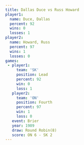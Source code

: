 ```yaml
---
title: Dallas Duce vs Russ Howard
player1:            
  name: Duce, Dallas
  percent: 92       
  wins: 0           
  losses: 1         
player2:            
  name: Howard, Russ
  percent: 97       
  wins: 1           
  losses: 0         
games:
 - player1:        
     team: 'SK'    
     position: Lead
     percent: 92   
     win: 0        
     loss: 1       
   player2:          
     team: 'ON'      
     position: Fourth
     percent: 97     
     win: 1          
     loss: 0         
   event: Brier        
   year: 1989          
   draw: Round Robin(8)
   score: ON 6 - SK 2  
---
```

